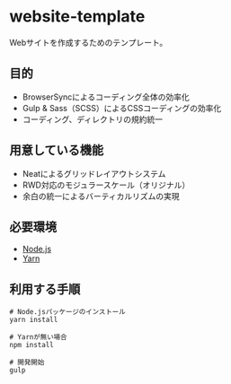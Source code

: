 # website-template
Webサイトを作成するためのテンプレート。

## 目的
- BrowserSyncによるコーディング全体の効率化
- Gulp & Sass（SCSS）によるCSSコーディングの効率化
- コーディング、ディレクトリの規約統一

## 用意している機能
- Neatによるグリッドレイアウトシステム
- RWD対応のモジュラースケール（オリジナル）
- 余白の統一によるバーティカルリズムの実現

## 必要環境
- [Node.js](https://nodejs.org)
- [Yarn](https://yarnpkg.com)

## 利用する手順
```
# Node.jsパッケージのインストール
yarn install

# Yarnが無い場合
npm install
```

```
# 開発開始
gulp
```
